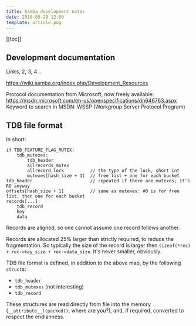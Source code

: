 ```yaml
---
title: Samba development notes
date: 2018-05-29 12:00
template: article.pug
---
```


[[toc]]

## Development documentation

Links, 2, 3, 4...

https://wiki.samba.org/index.php/Development_Resources

Protocol documentation from Microsoft, now freely available:
https://msdn.microsoft.com/en-us/openspecifications/dn646763.aspx
Keyword to search in MSDN: WSSP (Workgroup Server Protocol Program)


## TDB file format

In short:

    if TDB_FEATURE_FLAG_MUTEX:
        tdb_mutexes:
            tdb_header
            allrecords_mutex
            allrecord_lock          // the type of the lock, short int
            mutexes[hash_size + 1]  // free list + one for each bucket
    tdb_header                      // repeated if there are mutexes; it's RO anyway
    offsets[hash_size + 1]          // same as mutexes: #0 is for free list, then one for each bucket
    records[...]:
        tdb_record
        key
        data

Records are aligned, so one cannot assume one record follows another.

Records are allocated 25% larger than strictly required, to reduce
the fragmentation. So typically the size of the record is larger
then `sizeof(*rec) + rec->key_size + rec->data_size`. It's never
smaller, obviously.

TDB file format is defined, in addition to the above map, by
the following `struct`s:

* `tdb_header`
* `tdb_mutexes` (not interesting)
* `tdb_record`

These structures are read directly from file into the memory
(`__attribute__((packed))`, where are you?), and, if required,
converted to respect the endianness.
